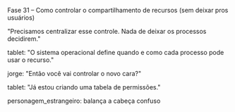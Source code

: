 Fase 31 – Como controlar o compartilhamento de recursos (sem deixar pros usuários)

"Precisamos centralizar esse controle. Nada de deixar os processos decidirem."

tablet: "O sistema operacional define quando e como cada processo pode usar o recurso."

jorge: "Então você vai controlar o novo cara?"

tablet: "Já estou criando uma tabela de permissões."

personagem_estrangeiro: balança a cabeça confuso
